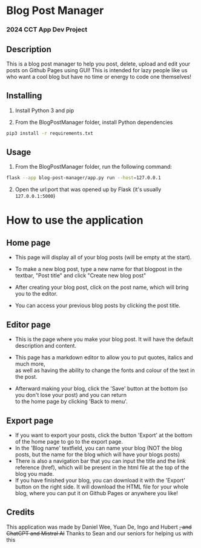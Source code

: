 # Blog Post Manager
### 2024 CCT App Dev Project
## Description
This is a blog post manager to help you post, delete, upload and edit your posts on Github Pages using GUI! 
This is intended for lazy people like us who want a cool blog but have no time or energy to code one themselves!
## Installing
1) Install Python 3 and pip

2) From the BlogPostManager folder, install Python dependencies
```sh
pip3 install -r requirements.txt
```

## Usage
1) From the BlogPostManager folder, run the following command:
```sh
flask --app blog-post-manager/app.py run --host=127.0.0.1
```

2) Open the url:port that was opened up by Flask (it's usually `127.0.0.1:5000`)

# How to use the application
## Home page
- This page will display all of your blog posts (will be empty at the start).  
  
- To make a new blog post, type a new name for that blogpost in the textbar, "Post title" and click "Create new blog post"  
- After creating your blog post, click on the post name, which will bring you to the editor.  

- You can access your previous blog posts by clicking the post title.  
## Editor page  
- This is the page where you make your blog post. It will have the default description and content.  

- This page has a markdown editor to allow you to put quotes, italics and much more,  
as well as having the ability to change the fonts and colour of the text in the post.  

- Afterward making your blog, click the 'Save' button at the bottom (so you don't lose your post) and you can return  
to the home page by clicking 'Back to menu'.  

## Export page  
- If you want to export your posts, click the button 'Export' at the bottom of the home page to go to the export page.  
- In the 'Blog name' textfield, you can name your blog (NOT the blog posts, but the name for the blog which will have your blogs posts)
- There is also a navigation bar that you can input the title and the link reference (href), which will be present in the html file at the top of the blog you made. 
- If you have finished your blog, you can download it with the 'Export' button on the right side. It will download the HTML file for your whole blog, where you can put it on Github Pages or anywhere you like!

## Credits 
This application was made by Daniel Wee, Yuan De, Ingo and Hubert ~~, and ChatGPT and Mistral AI~~
Thanks to Sean and our seniors for helping us with this 
